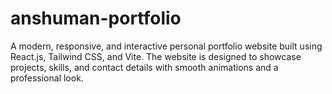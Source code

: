 # anshuman-portfolio
A modern, responsive, and interactive personal portfolio website built using React.js, Tailwind CSS, and Vite. The website is designed to showcase projects, skills, and contact details with smooth animations and a professional look.
